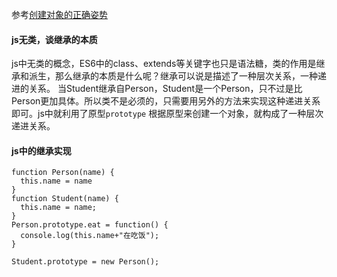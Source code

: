 参考[创建对象的正确姿势](https://yoyoyohamapi.gitbooks.io/undersercore-analysis/content/base/%E5%88%9B%E5%BB%BA%E5%AF%B9%E8%B1%A1%E7%9A%84%E6%AD%A3%E7%A1%AE%E5%A7%BF%E5%8A%BF.html)
#### js无类，谈继承的本质
js中无类的概念，ES6中的class、extends等关键字也只是语法糖，类的作用是继承和派生，那么继承的本质是什么呢？继承可以说是描述了一种层次关系，一种递进的关系。
当Student继承自Person，Student是一个Person，只不过是比Person更加具体。所以类不是必须的，只需要用另外的方法来实现这种递进关系即可。js中就利用了原型`prototype`
根据原型来创建一个对象，就构成了一种层次递进关系。
#### js中的继承实现
```
function Person(name) {
  this.name = name
}
function Student(name) {
  this.name = name;
}
Person.prototype.eat = function() {
  console.log(this.name+"在吃饭");
}

Student.prototype = new Person();
```
